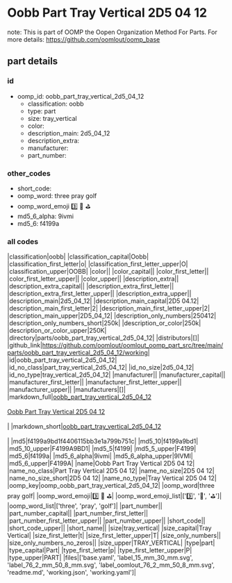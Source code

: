 # Oobb Part Tray Vertical 2D5 04 12  

note: This is part of OOMP the Oopen Organization Method For Parts. For more details: https://github.com/oomlout/oomp_base

##  part details





### id
* oomp_id: oobb_part_tray_vertical_2d5_04_12
  * classification: oobb
  * type: part
  * size: tray_vertical
  * color: 
  * description_main: 2d5_04_12
  * description_extra: 
  * manufacturer: 
  * part_number: 

### other_codes
* short_code: 
* oomp_word: three pray golf
* oomp_word_emoji :three: :pray: :golf:
* md5_6_alpha: 9ivmi
* md5_6: f4199a

### all codes 
|classification|oobb|
|classification_capital|Oobb|
|classification_first_letter|o|
|classification_first_letter_upper|O|
|classification_upper|OOBB|
|color||
|color_capital||
|color_first_letter||
|color_first_letter_upper||
|color_upper||
|description_extra||
|description_extra_capital||
|description_extra_first_letter||
|description_extra_first_letter_upper||
|description_extra_upper||
|description_main|2d5_04_12|
|description_main_capital|2D5 04.12|
|description_main_first_letter|2|
|description_main_first_letter_upper|2|
|description_main_upper|2D5_04_12|
|description_only_numbers|250412|
|description_only_numbers_short|250k|
|description_or_color|250k|
|description_or_color_upper|250K|
|directory|parts/oobb_part_tray_vertical_2d5_04_12|
|distributors|[]|
|github_link|https://github.com/oomlout/oomlout_oomp_part_src/tree/main/parts/oobb_part_tray_vertical_2d5_04_12/working|
|id|oobb_part_tray_vertical_2d5_04_12|
|id_no_class|part_tray_vertical_2d5_04_12|
|id_no_size|2d5_04_12|
|id_no_type|tray_vertical_2d5_04_12|
|manufacturer||
|manufacturer_capital||
|manufacturer_first_letter||
|manufacturer_first_letter_upper||
|manufacturer_upper||
|manufacturers|[]|
|markdown_full|[oobb_part_tray_vertical_2d5_04_12](https://github.com/oomlout/oomlout_oomp_part_src/tree/main/parts/oobb_part_tray_vertical_2d5_04_12/working)<br>[](https://github.com/oomlout/oomlout_oomp_part_src/tree/main/parts/oobb_part_tray_vertical_2d5_04_12/working)<br>[Oobb Part Tray Vertical 2D5 04 12](https://github.com/oomlout/oomlout_oomp_part_src/tree/main/parts/oobb_part_tray_vertical_2d5_04_12/working)<br><br>|
|markdown_short|[oobb_part_tray_vertical_2d5_04_12](https://github.com/oomlout/oomlout_oomp_part_src/tree/main/parts/oobb_part_tray_vertical_2d5_04_12/working)<br><br>|
|md5|f4199a9bd1f4406115bb3e1a799b751c|
|md5_10|f4199a9bd1|
|md5_10_upper|F4199A9BD1|
|md5_5|f4199|
|md5_5_upper|F4199|
|md5_6|f4199a|
|md5_6_alpha|9ivmi|
|md5_6_alpha_upper|9IVMI|
|md5_6_upper|F4199A|
|name|Oobb Part Tray Vertical 2D5 04 12|
|name_no_class|Part Tray Vertical 2D5 04 12|
|name_no_size|2D5 04 12|
|name_no_size_short|2D5 04 12|
|name_no_type|Tray Vertical 2D5 04 12|
|oomp_key|oomp_oobb_part_tray_vertical_2d5_04_12|
|oomp_word|three pray golf|
|oomp_word_emoji|:three: :pray: :golf:|
|oomp_word_emoji_list|[':three:', ':pray:', ':golf:']|
|oomp_word_list|['three', 'pray', 'golf']|
|part_number||
|part_number_capital||
|part_number_first_letter||
|part_number_first_letter_upper||
|part_number_upper||
|short_code||
|short_code_upper||
|short_name||
|size|tray_vertical|
|size_capital|Tray Vertical|
|size_first_letter|t|
|size_first_letter_upper|T|
|size_only_numbers||
|size_only_numbers_no_zeros||
|size_upper|TRAY_VERTICAL|
|type|part|
|type_capital|Part|
|type_first_letter|p|
|type_first_letter_upper|P|
|type_upper|PART|
|files|['base.yaml', 'label_15_mm_30_mm.svg', 'label_76_2_mm_50_8_mm.svg', 'label_oomlout_76_2_mm_50_8_mm.svg', 'readme.md', 'working.json', 'working.yaml']|
